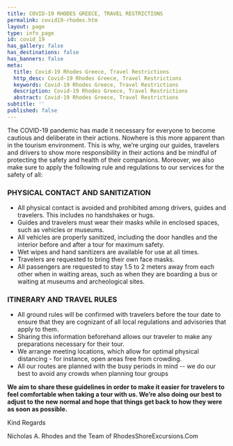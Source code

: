 ```yaml
---
title: COVID-19 RHODES GREECE, TRAVEL RESTRICTIONS
permalink: covid19-rhodes.htm
layout: page
type: info_page
id: covid_19
has_gallery: false
has_destinations: false
has_banners: false
meta:
  title: Covid-19 Rhodes Greece, Travel Restrictions
  http_desc: Covid-19 Rhodes Greece, Travel Restrictions
  keywords: Covid-19 Rhodes Greece, Travel Restrictions
  description: Covid-19 Rhodes Greece, Travel Restrictions
  abstract: Covid-19 Rhodes Greece, Travel Restrictions
subtitle: ''
published: false
---
```


The COVID-19 pandemic has made it necessary for everyone to become cautious and deliberate in their actions. Nowhere is this more apparent than in the tourism environment. This is why, we’re urging our guides, travelers and drivers to show more responsibility in their actions and be mindful of protecting the safety and health of their companions. Moreover, we also make sure to apply the following rule and regulations to our services for the safety of all:

### PHYSICAL CONTACT AND SANITIZATION

- All physical contact is avoided and prohibited among drivers, guides and travelers. This includes no handshakes or hugs.
- Guides and travelers must wear their masks while in enclosed spaces, such as vehicles or museums.
- All vehicles are properly sanitized, including the door handles and the interior before and after a tour for maximum safety.
- Wet wipes and hand sanitizers are available for use at all times.
- Travelers are requested to bring their own face masks.
- All passengers are requested to stay 1.5 to 2 meters away from each other when in waiting areas, such as when they are boarding a bus or waiting at museums and archeological sites.

### ITINERARY AND TRAVEL RULES

- All ground rules will be confirmed with travelers before the tour date to ensure that they are cognizant of all local regulations and advisories that apply to them.
- Sharing this information beforehand allows our traveler to make any preparations necessary for their tour.
- We arrange meeting locations, which allow for optimal physical distancing - for instance, open areas free from crowding.
- All our routes are planned with the busy periods in mind -- we do our best to avoid any crowds when planning tour groups

**We aim to share these guidelines in order to make it easier for travelers to feel comfortable when taking a tour with us. We’re also doing our best to adjust to the new normal and hope that things get back to how they were as soon as possible.**

Kind Regards

Nicholas A. Rhodes and the Team of RhodesShoreExcursions.Com
